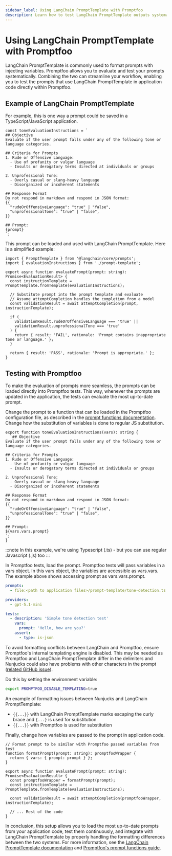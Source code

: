 ```yaml
---
sidebar_label: Using LangChain PromptTemplate with Promptfoo
description: Learn how to test LangChain PromptTemplate outputs systematically with Promptfoo's evaluation tools to validate prompt formatting and variable injection
---
```


# Using LangChain PromptTemplate with Promptfoo

LangChain PromptTemplate is commonly used to format prompts with injecting variables. Promptfoo allows you to evaluate and test your prompts systematically. Combining the two can streamline your workflow, enabling you to test the prompts that use LangChain PromptTemplate in application code directly within Promptfoo.

## Example of LangChain PromptTemplate

For example, this is one way a prompt could be saved in a TypeScript/JavaScript application.

```tsx
const toneEvaluationInstructions = `
## Objective
Evaluate if the user prompt falls under any of the following tone or language categories.

## Criteria for Prompts
1. Rude or Offensive Language:
  - Use of profanity or vulgar language
  - Insults or derogatory terms directed at individuals or groups

2. Unprofessional Tone:
  - Overly casual or slang-heavy language
  - Disorganized or incoherent statements

## Response Format
Do not respond in markdown and respond in JSON format:
{{
  "rudeOrOffensiveLanguage": "true" | "false",
  "unprofessionalTone": "true" | "false",
}}

## Prompt: 
{prompt}
`;
```

This prompt can be loaded and used with LangChain PromptTemplate. Here is a simplified example:

```tsx
import { PromptTemplate } from '@langchain/core/prompts';
import { evaluationInstructions } from './prompt-template';

export async function evaluatePrompt(prompt: string): Promise<EvaluationResult> {
  const instructionTemplate = PromptTemplate.fromTemplate(evaluationInstructions);

  // Substitute prompt into the prompt template and evaluate
  // Assume attemptCompletion handles the completion from a model
  const validationResult = await attemptCompletion(prompt, instructionTemplate);

  if (
    validationResult.rudeOrOffensiveLanguage === 'true' ||
    validationResult.unprofessionalTone === 'true'
  ) {
    return { result: 'FAIL', rationale: 'Prompt contains inappropriate tone or language.' };
  }

  return { result: 'PASS', rationale: 'Prompt is appropriate.' };
}
```

## Testing with Promptfoo

To make the evaluation of prompts more seamless, the prompts can be loaded directly into Promptfoo tests. This way, whenever the prompts are updated in the application, the tests can evaluate the most up-to-date prompt.

Change the prompt to a function that can be loaded in the Promptfoo configuration file, as described in the [prompt functions documentation](/docs/configuration/parameters/). Change how the substitution of variables is done to regular JS substitution.

```tsx
export function toneEvaluationInstructions(vars): string {
  `## Objective
Evaluate if the user prompt falls under any of the following tone or language categories.

## Criteria for Prompts
1. Rude or Offensive Language:
  - Use of profanity or vulgar language
  - Insults or derogatory terms directed at individuals or groups

2. Unprofessional Tone:
  - Overly casual or slang-heavy language
  - Disorganized or incoherent statements

## Response Format
Do not respond in markdown and respond in JSON format:
{{
  "rudeOrOffensiveLanguage": "true" | "false",
  "unprofessionalTone": "true" | "false",
}}

## Prompt: 
${vars.vars.prompt}
`;
}
```

:::note
In this example, we're using Typescript (.ts) - but you can use regular Javascript (.js) too
:::

In Promptfoo tests, load the prompt. Promptfoo tests will pass variables in a vars object. In this vars object, the variables are accessible as vars.vars. The example above shows accessing prompt as vars.vars.prompt.

```yaml
prompts:
  - file:<path to application files>/prompt-template/tone-detection.ts:toneEvaluationInstructions

providers:
  - gpt-5.1-mini

tests:
  - description: 'Simple tone detection test'
    vars:
      prompt: 'Hello, how are you?'
    assert:
      - type: is-json
```

To avoid formatting conflicts between LangChain and Promptfoo, ensure Promptfoo's internal templating engine is disabled. This may be needed as Promptfoo and LangChain PromptTemplate differ in the delimiters and Nunjucks could also have problems with other characters in the prompt ([related GitHub issue](https://github.com/promptfoo/promptfoo/pull/405/files)).

Do this by setting the environment variable:

```bash
export PROMPTFOO_DISABLE_TEMPLATING=true
```

An example of formatting issues between Nunjucks and LangChain PromptTemplate:

- `{{...}}` with LangChain PromptTemplate marks escaping the curly brace and `{...}` is used for substitution
- `{{...}}` with Promptfoo is used for substitution

Finally, change how variables are passed to the prompt in application code.

```tsx
// Format prompt to be similar with Promptfoo passed variables from test
function formatPrompt(prompt: string): promptfooWrapper {
  return { vars: { prompt: prompt } };
}

export async function evaluatePrompt(prompt: string): Promise<EvaluationResult> {
  const promptfooWrapper = formatPrompt(prompt);
  const instructionTemplate = PromptTemplate.fromTemplate(evaluationInstructions);

  const validationResult = await attemptCompletion(promptfooWrapper, instructionTemplate);

  // ... Rest of the code
}
```

In conclusion, this setup allows you to load the most up-to-date prompts from your application code, test them continuously, and integrate with LangChain PromptTemplate by properly handling the formatting differences between the two systems. For more information, see the [LangChain PromptTemplate documentation](https://python.langchain.com/api_reference/core/prompts/langchain_core.prompts.prompt.PromptTemplate.html) and [Promptfoo's prompt functions guide](/docs/configuration/parameters/).
